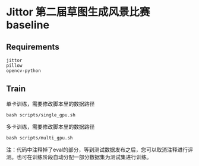 # Jittor 第二届草图生成风景比赛 baseline


## Requirements

```
jittor
pillow
opencv-python
```

## Train

单卡训练，需要修改脚本里的数据路径
```
bash scripts/single_gpu.sh
```

多卡训练，需要修改脚本里的数据路径
```
bash scripts/multi_gpu.sh
```

注：代码中注释掉了eval的部分，等到测试数据发布之后，您可以取消注释进行评测。也可在训练阶段自动分配一部分数据集为测试集进行训练。
